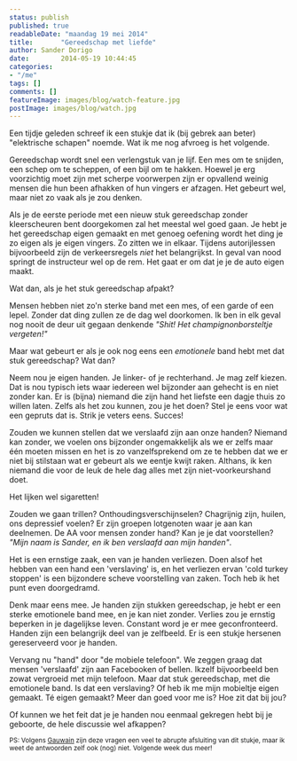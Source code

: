 ```yaml
---
status: publish
published: true
readableDate: "maandag 19 mei 2014"
title:       "Gereedschap met liefde"
author: Sander Dorigo
date:        2014-05-19 10:44:45
categories:
- "/me"
tags: []
comments: []
featureImage: images/blog/watch-feature.jpg
postImage: images/blog/watch.jpg
---
```


Een tijdje geleden schreef ik een stukje dat ik (bij gebrek aan beter) "elektrische schapen" noemde. Wat ik me nog afvroeg is het volgende.

<!--more-->

Gereedschap wordt snel een verlengstuk van je lijf. Een mes om te snijden, een schep om te scheppen, of een bijl om te hakken. Hoewel je erg voorzichtig moet zijn met scherpe voorwerpen zijn er opvallend weinig mensen die hun been afhakken of hun vingers er afzagen. Het gebeurt wel, maar niet zo vaak als je zou denken.

Als je de eerste periode met een nieuw stuk gereedschap zonder kleerscheuren bent doorgekomen zal het meestal wel goed gaan. Je hebt je het gereedschap eigen gemaakt en met genoeg oefening wordt het ding je zo eigen als je eigen vingers. Zo zitten we in elkaar. Tijdens autorijlessen bijvoorbeeld zijn de verkeersregels *niet* het belangrijkst. In geval van nood springt de instructeur wel op de rem. Het gaat er om dat je je de auto eigen maakt.

Wat dan, als je het stuk gereedschap afpakt?

Mensen hebben niet zo'n sterke band met een mes, of een garde of een lepel. Zonder dat ding zullen ze de dag wel doorkomen. Ik ben in elk geval nog nooit de deur uit gegaan denkende *"Shit! Het champignonborsteltje vergeten!"*

Maar wat gebeurt er als je ook nog eens een *emotionele* band hebt met dat stuk gereedschap? Wat dan?

Neem nou je eigen handen. Je linker- of je rechterhand. Je mag zelf kiezen. Dat is nou typisch iets waar iedereen wel bijzonder aan gehecht is en niet zonder kan. Er is (bijna) niemand die zijn hand het liefste een dagje thuis zo willen laten. Zelfs als het zou kunnen, zou je het doen? Stel je eens voor wat een gepruts dat is. Strik je veters eens. Succes!

Zouden we kunnen stellen dat we verslaafd zijn aan onze handen? Niemand kan zonder, we voelen ons bijzonder ongemakkelijk als we er zelfs maar één moeten missen en het is zo vanzelfsprekend om ze te hebben dat we er niet bij stilstaan wat er gebeurt als we eentje kwijt raken. Althans, ik ken niemand die voor de leuk de hele dag alles met zijn niet-voorkeurshand doet.

Het lijken wel sigaretten!

Zouden we gaan trillen? Onthoudingsverschijnselen? Chagrijnig zijn, huilen, ons depressief voelen? Er zijn groepen lotgenoten waar je aan kan deelnemen. De AA voor mensen zonder hand? Kan je je dat voorstellen? *"Mijn naam is Sander, en ik ben verslaafd aan mijn handen"*.

Het is een ernstige zaak, een van je handen verliezen. Doen alsof het hebben van een hand een 'verslaving' is, en het verliezen ervan 'cold turkey stoppen' is een bijzondere scheve voorstelling van zaken. Toch heb ik het punt even doorgedramd.

Denk maar eens mee. Je handen zijn stukken gereedschap, je hebt er een sterke emotionele band mee, en je kan niet zonder. Verlies zou je ernstig beperken in je dagelijkse leven. Constant word je er mee geconfronteerd. Handen zijn een belangrijk deel van je zelfbeeld. Er is een stukje hersenen gereserveerd voor je handen.

Vervang nu "hand" door "de mobiele telefoon". We zeggen graag dat mensen 'verslaafd' zijn aan Facebooken of bellen. Ikzelf bijvoorbeeld ben zowat vergroeid met mijn telefoon. Maar dat stuk gereedschap, met die emotionele band. Is dat een verslaving? Of heb ik me mijn mobieltje eigen gemaakt. Té eigen gemaakt? Meer dan goed voor me is? Hoe zit dat bij jou?

Of kunnen we het feit dat je je handen nou eenmaal gekregen hebt bij je geboorte, de hele discussie wel afkappen?

<small>PS: Volgens [Gauwain](http://gauwain.nl) zijn deze vragen een veel te abrupte afsluiting van dit stukje, maar ik weet de antwoorden zelf ook (nog) niet. Volgende week dus meer!</small>